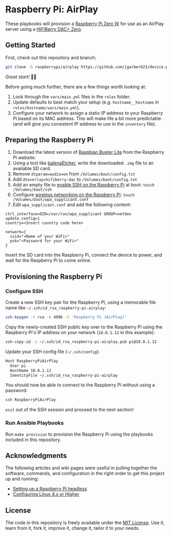 # Raspberry Pi: AirPlay

These playbooks will provision a [Raspberry Pi Zero W](https://www.raspberrypi.org/products/raspberry-pi-zero-w/) for use as an AirPlay server using a [HiFiBerry DAC+ Zero](https://www.hifiberry.com/shop/boards/hifiberry-dac-zero/).

## Getting Started

First, check out this repository and branch:

```sh
git clone -b raspberrypi/airplay https://github.com/jgarber623/device-provisioning
```

_Great start!_ 👏🏻

Before going much further, there are a few things worth looking at:

1. Look through the `vars/main.yml` files in the `roles` folder.
1. Update defaults to best match your setup (e.g. `hostname__hostname` in `roles/hostname/vars/main.yml`).
1. Configure your network to assign a static IP address to your Raspberry Pi based on its MAC address. This will make life a bit more predictable (and will give you consistent IP address to use in the `inventory` file).

## Preparing the Raspberry Pi

1. Download the latest version of [Raspbian Buster Lite](https://www.raspberrypi.org/downloads/raspbian/) from the Raspberry Pi website.
1. Using a tool like [balenaEtcher](https://www.balena.io/etcher/), write the downloaded `.img` file to an available SD card.
1. Remove `dtparam=audio=on` from `/Volumes/boot/config.txt`
1. Add `dtoverlay=hifiberry-dac` to `/Volumes/boot/config.txt`
1. Add an empty file to [enable SSH on the Raspberry Pi](https://www.raspberrypi.org/documentation/remote-access/ssh/) at boot: `touch /Volumes/boot/ssh`
1. Configure [wireless networking on the Raspberry Pi](https://www.raspberrypi.org/documentation/configuration/wireless/headless.md): `touch /Volumes/boot/wpa_supplicant.conf`
1. Edit `wpa_supplicant.conf` and add the following content:

```
ctrl_interface=DIR=/var/run/wpa_supplicant GROUP=netdev
update_config=1
country=<Insert country code here>

network={
  ssid="<Name of your WiFi>"
  psk="<Password for your WiFi>"
}
```

Insert the SD card into the Raspberry Pi, connect the device to power, and wait for the Raspberry Pi to come online.

## Provisioning the Raspberry Pi

### Configure SSH

Create a new SSH key pair for the Raspberry Pi, using a memorable file name like `~/.ssh/id_rsa_raspberry-pi-airplay`:

```sh
ssh-keygen -t rsa -b 4096 -C 'Raspberry Pi (AirPlay)'
```

Copy the newly-created SSH public key over to the Raspberry Pi using the Raspberry Pi's IP address on your network (`10.0.1.12` in this example):

```sh
ssh-copy-id -i ~/.ssh/id_rsa_raspberry-pi-airplay.pub pi@10.0.1.12
```

Update your SSH config file (`~/.ssh/config`):

```txt
Host RaspberryPiAirPlay
  User pi
  HostName 10.0.1.12
  IdentityFile ~/.ssh/id_rsa_raspberry-pi-airplay
```

You should now be able to connect to the Raspberry Pi without using a password:

```sh
ssh RaspberryPiAirPlay
```

`exit` out of the SSH session and proceed to the next section!

### Run Ansible Playbooks

Run `make provision` to provision the Raspberry Pi using the playbooks included in this repository.

## Acknowledgments

The following articles and wiki pages were useful in pulling together the software, commands, and configuration in the right order to get this project up and running:

- [Setting up a Raspberry Pi headless](https://www.raspberrypi.org/documentation/configuration/wireless/headless.md)
- [Configuring Linux 4.x or Higher](https://www.hifiberry.com/docs/software/configuring-linux-3-18-x/)

## License

The code in this repository is freely available under the [MIT License](https://opensource.org/licenses/MIT). Use it, learn from it, fork it, improve it, change it, tailor it to your needs.
